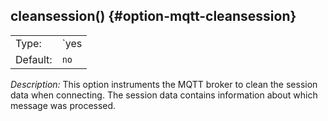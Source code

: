 ---
---
<!-- DISCLAIMER: This file is based on the syslog-ng Open Source Edition documentation https://github.com/balabit/syslog-ng-ose-guides/commit/2f4a52ee61d1ea9ad27cb4f3168b95408fddfdf2 and is used under the terms of The syslog-ng Open Source Edition Documentation License. The file has been modified by Axoflow. -->
## cleansession() {#option-mqtt-cleansession}

|          |          |
| -------- | -------- |
| Type:    | `yes | no` |
| Default: | `no`       |

*Description:* This option instruments the MQTT broker to clean the session data when connecting. The session data contains information about which message was processed.
